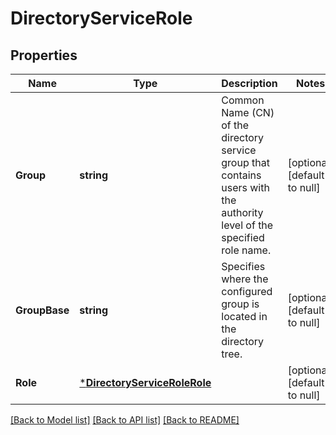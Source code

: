 # DirectoryServiceRole

## Properties
Name | Type | Description | Notes
------------ | ------------- | ------------- | -------------
**Group** | **string** | Common Name (CN) of the directory service group that contains users with the authority level of the specified role name. | [optional] [default to null]
**GroupBase** | **string** | Specifies where the configured group is located in the directory tree. | [optional] [default to null]
**Role** | [***DirectoryServiceRoleRole**](DirectoryServiceRole_role.md) |  | [optional] [default to null]

[[Back to Model list]](../README.md#documentation-for-models) [[Back to API list]](../README.md#documentation-for-api-endpoints) [[Back to README]](../README.md)

